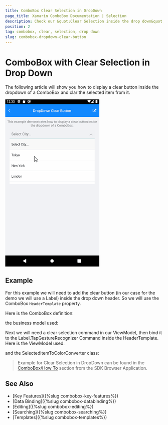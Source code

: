 ```yaml
---
title: ComboBox Clear Selection in DropDown
page_title: Xamarin ComboBox Documentation | Selection
description: Check our &quot;Clear Selection inside the drop down&quot; documentation article for Telerik ComboBox for Xamarin control.
position: 2
tag: combobox, clear, selection, drop down
slug: combobox-dropdown-clear-button
---
```


# ComboBox with Clear Selection in Drop Down

The following article will show you how to display a clear button inside the dropdown of a ComboBox and clar the selected item from it.

![ComboBox Clear Selection in DropDown](../images/combobox-howto-clear-selection-dropdown-video.gif "ComboBox Clear Selection in DropDown")

## Example

For this example we will need to add the clear button (in our case for the demo we will use a Label) inside the drop down header. So we will use the ComboBox `HeaderTemplate` property. 

<snippet id='combobox-howto-dropdown-clearbutton-headertemplate'/>

Here is the ComboBox definition: 

<snippet id='combobox-howto-dropdown-clearbutton'/>

the business model used: 

<snippet id='combobox-city-businessmodel'/>

Next we will need a clear selection command in our ViewModel, then bind it to the Label.TapGestureRecognizer Command inside the HeaderTemplate. Here is the ViewModel used:

<snippet id='combobox-howto-dropdown-clearbutton-viewmodel'/> 

and the SelectedItemToColorConverter class:

<snippet id='combobox-selecteditem-to-color-converter'/> 

> Example for Clear Selection in DropDown can be found in the [ComboBox/How To](https://github.com/telerik/xamarin-forms-sdk/tree/master/XamarinSDK/SDKBrowser/SDKBrowser/Examples/ComboBox/HowTo/DropDownClearButtonExample) section from the SDK Browser Application.

## See Also

- [Key Features]({%slug combobox-key-features%})
- [Data Binding]({%slug combobox-databinding%})
- [Editing]({%slug combobox-editing%})
- [Searching]({%slug combobox-searching%})
- [Templates]({%slug combobox-templates%})
